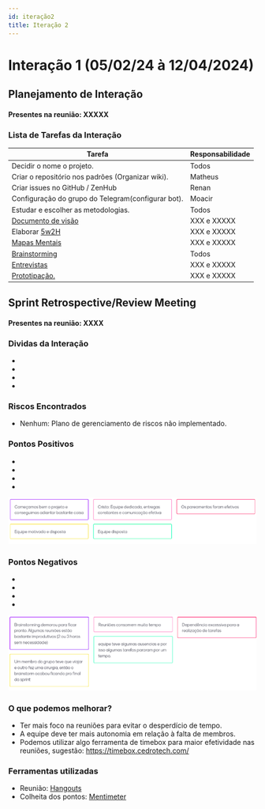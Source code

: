 ```yaml
---
id: iteração2
title: Iteração 2
---
```


# Interação 1 (05/02/24 à 12/04/2024)


## Planejamento de Interação
#### Presentes na reunião: XXXXX

###  Lista de Tarefas da Interação

|Tarefa|Responsabilidade|
|---|----|
| Decidir o nome o projeto.|Todos|
| Criar o repositório nos padrões (Organizar wiki).| Matheus|
| Criar issues no GitHub / ZenHub| Renan|
| Configuração do grupo do Telegram(configurar bot).|Moacir|
| Estudar e escolher as metodologias.| Todos|
| [Documento de visão](https://github.com/xxx/xxx.md) |XXX e XXXXX|
| Elaborar [5w2H](https://github.com/xxx/xxx.md) |XXX e XXXXX|
| [Mapas Mentais](https://github.com/xxx/xxx.md) |XXX e XXXXX|
| [Brainstorming](https://github.com/UnBArqDsw/2020.1_G7_TCM/blob/master/docs/base/Brainstorm.md) |Todos|
|[Entrevistas](https://github.com/xxx/xxx.md) |XXX e XXXXX|
|[Prototipação.](https://github.com/xxx/xxx.md) |XXX e XXXXX|

## Sprint Retrospective/Review Meeting

#### Presentes na reunião: XXXX

### Dividas da Interação
- 
- 
- 
- 

### Riscos Encontrados

- Nenhum: Plano de gerenciamento de riscos não implementado.


### Pontos Positivos

-
-
- 
-
![pontos positivos](../assets/Sprints/S1-positivos.png)

### Pontos Negativos

-
-
- 
-
![pontos negativos](../assets/Sprints/S1-negativos.png)

### O que podemos melhorar?
- Ter mais foco na reuniões para evitar o desperdício de tempo.
- A equipe deve ter mais autonomia em relação à falta de membros.
- Podemos utilizar algo ferramenta de timebox para maior efetividade nas reuniões, sugestão: https://timebox.cedrotech.com/


### Ferramentas utilizadas

- Reunião: [Hangouts](https://hangouts.google.com/)
- Colheita dos pontos: [Mentimeter](https://www.mentimeter.com/)



